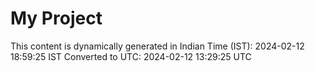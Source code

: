 # My Project

This content is dynamically generated in Indian Time (IST): 2024-02-12 18:59:25 IST
Converted to UTC: 2024-02-12 13:29:25 UTC
